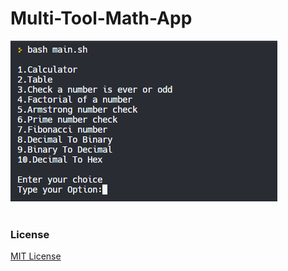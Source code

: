 # Multi-Tool-Math-App

 <div>
        <img src="/Screenshots/Screenshot.png" alt="">
    </div>

<br>

### License
[MIT License](LICENSE)
